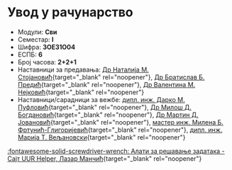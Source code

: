 # Увод у рачунарство

-   Модули: **Сви**
-   Семестар: **I**
-   Шифра: **3OEЗ1O04**
-   ЕСПБ: **6**
-   Број часова: **2+2+1**
-   Наставници за предавања: [Др Наталија М. Стојановић](https://www.elfak.ni.ac.rs/cv/natalija-stojanovic){target="\_blank" rel="noopener"}, [Др Братислав Б. Предић](https://www.elfak.ni.ac.rs/cv/bratislav-predic){target="\_blank" rel="noopener"}, [Др Валентина М. Нејковић](https://www.elfak.ni.ac.rs/cv/valentina-nejkovic){target="\_blank" rel="noopener"}
-   Наставници/сарадници за вежбе: [дипл. инж. Дарко М. Пуфловић](https://www.elfak.ni.ac.rs/cv/darko-puflovic){target="\_blank" rel="noopener"}, [Др Милош Д. Богдановић](https://www.elfak.ni.ac.rs/cv/milos-bogdanovic){target="\_blank" rel="noopener"}, [Др Мартин Д. Јовановић](https://www.elfak.ni.ac.rs/cv/martin-jovanovic){target="\_blank" rel="noopener"}, [мастер инж. Милена Б. Фртунић-Глигоријевић](https://www.elfak.ni.ac.rs/cv/milena-frtunic){target="\_blank" rel="noopener"}, [дипл. инж. Марија Т. Вељановски](https://www.elfak.ni.ac.rs/cv/marija-veljanovski){target="\_blank" rel="noopener"}

[:fontawesome-solid-screwdriver-wrench: Алати за решавање задатака - Сајт UUR Helper, Лазар Манчић](https://lakimancic.github.io/uur-helper/newversion/index.html){target="\_blank" rel="noopener"}
